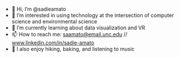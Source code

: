 - 👋 Hi, I’m @sadieamato
- 👀 I’m interested in using technology at the intersection of computer science and environmental science
- 🌱 I’m currently learning about data visualization and VR
- 📫 How to reach me: saamato@email.unc.edu // www.linkedin.com/in/sadie-amato
- 💞️ I also enjoy hiking, baking, and listening to music

<!---
sadieamato/sadieamato is a ✨ special ✨ repository because its `README.md` (this file) appears on your GitHub profile.
You can click the Preview link to take a look at your changes.
--->
